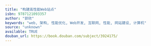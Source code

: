 ```yaml
---
title: "构建高性能Web站点"
isbn: 9787121093357
author: "郭欣"
keywords: "web, 架构, 性能优化, Web开发, 互联网, 性能, 网站建设, 计算机"
source: "unknown"
available: TRUE
douban_url: https://book.douban.com/subject/3924175/
---
```

